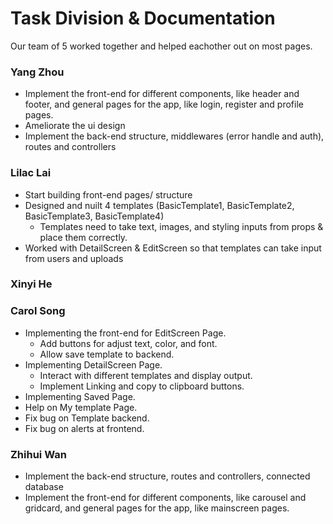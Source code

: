 # Task Division & Documentation

Our team of 5 worked together and helped eachother out on most pages.

### Yang Zhou

- Implement the front-end for different components, like header and footer, and general pages for the app, like login, register and profile pages.
- Ameliorate the ui design
- Implement the back-end structure, middlewares (error handle and auth), routes and controllers

### Lilac Lai

- Start building front-end pages/ structure
- Designed and nuilt 4 templates (BasicTemplate1, BasicTemplate2, BasicTemplate3, BasicTemplate4)
  - Templates need to take text, images, and styling inputs from props & place them correctly.
- Worked with DetailScreen & EditScreen so that templates can take input from users and uploads

### Xinyi He

### Carol Song

- Implementing the front-end for EditScreen Page.
  - Add buttons for adjust text, color, and font.
  - Allow save template to backend.
- Implementing DetailScreen Page.
  - Interact with different templates and display output.
  - Implement Linking and copy to clipboard buttons.
- Implementing Saved Page.
- Help on My template Page.
- Fix bug on Template backend.
- Fix bug on alerts at frontend.


### Zhihui Wan

- Implement the back-end structure, routes and controllers, connected database
- Implement the front-end for different components, like carousel and gridcard, and general pages for the app, like mainscreen pages.
